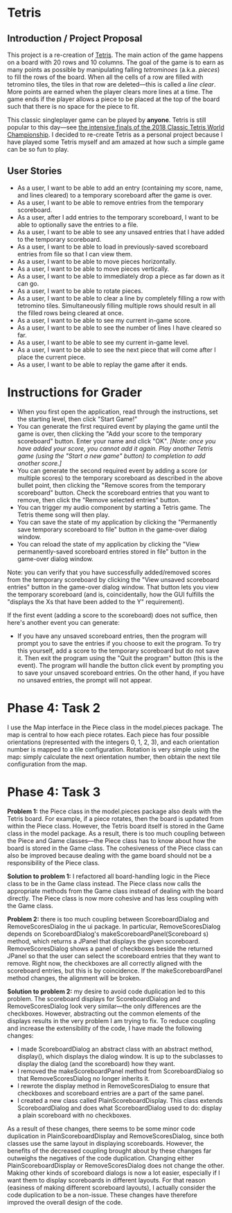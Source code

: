 # Tetris

## Introduction / Project Proposal

This project is a re-creation of [Tetris](https://en.wikipedia.org/wiki/Tetris). The main action of the game
happens on a board with 20 rows and 10 columns. The goal of the game is to earn as many points as possible by 
manipulating falling *tetrominoes* (a.k.a. *pieces*) to fill the rows of the board. When all the cells of a row are 
filled with tetromino tiles, the tiles in that row are deleted—this is called a *line clear*. More points are earned 
when the player clears more lines at a time. The game ends if the player allows a piece to be placed at the top 
of the board such that there is no space for the piece to fit.

This classic singleplayer game can be played by **anyone**. Tetris is still popular to this day—see [the intensive
finals of the 2018 Classic Tetris World Championship](https://www.youtube.com/watch?v=L_UPHsGR6fM). I decided to
re-create Tetris as a personal project because I have played some Tetris myself and am amazed at how such a simple 
game can be so fun to play.

## User Stories

- As a user, I want to be able to add an entry (containing my score, name, and lines cleared) to a temporary
scoreboard after the game is over.
- As a user, I want to be able to remove entries from the temporary scoreboard.
- As a user, after I add entries to the temporary scoreboard, I want to be able to optionally save the entries to a 
file.
- As a user, I want to be able to see any unsaved entries that I have added to the temporary scoreboard.
- As a user, I want to be able to load in previously-saved scoreboard entries from file so that I can view them.
- As a user, I want to be able to move pieces horizontally.
- As a user, I want to be able to move pieces vertically.
- As a user, I want to be able to immediately drop a piece as far down as it can go.
- As a user, I want to be able to rotate pieces.
- As a user, I want to be able to clear a line by completely filling a row with tetromino tiles. Simultaneously 
filling multiple rows should result in all the filled rows being cleared at once.
- As a user, I want to be able to see my current in-game score.
- As a user, I want to be able to see the number of lines I have cleared so far.
- As a user, I want to be able to see my current in-game level.
- As a user, I want to be able to see the next piece that will come after I place the current piece.
- As a user, I want to be able to replay the game after it ends.

# Instructions for Grader

- When you first open the application, read through the instructions, set the starting level, then click "Start Game!"
- You can generate the first required event by playing the game until the game is over, then clicking
the "Add your score to the temporary scoreboard" button. Enter your name and click "OK". *[Note: once you have
added your score, you cannot add it again. Play another Tetris game (using the "Start a new game" button) to completion
 to add another score.]*
- You can generate the second required event by adding a score (or multiple scores) to the temporary scoreboard 
as described in the above bullet point, then clicking the "Remove scores from the temporary scoreboard" button. Check
the scoreboard entries that you want to remove, then click the "Remove selected entries" button.
- You can trigger my audio component by starting a Tetris game. The Tetris theme song will then play.
- You can save the state of my application by clicking the "Permanently save temporary scoreboard to file" button
in the game-over dialog window.
- You can reload the state of my application by clicking the "View permanently-saved scoreboard entries stored in file"
button in the game-over dialog window.

Note: you can verify that you have successfully added/removed scores from the temporary scoreboard by clicking
the "View unsaved scoreboard entries" button in the game-over dialog window. That button lets you view the temporary 
scoreboard (and is, coincidentally, how the GUI fulfills the "displays the Xs that have been added to the Y" 
requirement).

If the first event (adding a score to the scoreboard) does not suffice, then here's another event you can generate:

- If you have any unsaved scoreboard entries, then the program will prompt you to save the entries if you choose to
exit the program. To try this yourself, add a score to the temporary scoreboard but do not save it. Then exit the
program using the "Quit the program" button (this is the event). The program will handle the button click event by
prompting you to save your unsaved scoreboard entries. On the other hand, if you have no unsaved entries, the prompt 
will not appear.

# Phase 4: Task 2

I use the Map interface in the Piece class in the model.pieces package. The map is central to how each piece rotates.
Each piece has four possible orientations (represented with the integers 0, 1, 2, 3), and each orientation number is
mapped to a tile configuration. Rotation is very simple using the map: simply calculate the next orientation
number, then obtain the next tile configuration from the map.

# Phase 4: Task 3

**Problem 1:** the Piece class in the model.pieces package also deals with the Tetris board. For example, if a piece
rotates, then the board is updated from within the Piece class. However, the Tetris board itself is stored in the
Game class in the model package. As a result, there is too much coupling between the Piece and Game classes—the
Piece class has to know about how the board is stored in the Game class. The cohesiveness of the Piece class can also
be improved because dealing with the game board should not be a responsibility of the Piece class.

**Solution to problem 1:** I refactored all board-handling logic in the Piece class to be in the Game class instead.
The Piece class now calls the appropriate methods from the Game class instead of dealing with the board directly.
The Piece class is now more cohesive and has less coupling with the Game class.

**Problem 2:** there is too much coupling between ScoreboardDialog and RemoveScoresDialog in the ui package. In
particular, RemoveScoresDialog depends on ScoreboardDialog's makeScoreboardPanel(Scoreboard s) method, which returns a
JPanel that displays the given scoreboard. RemoveScoresDialog shows a panel of checkboxes beside the returned JPanel 
so that the user can select the scoreboard entries that they want to remove. Right now, the checkboxes are all 
correctly aligned with the scoreboard entries, but this is by coincidence. If the makeScoreboardPanel method 
changes, the alignment will be broken.

**Solution to problem 2:** my desire to avoid code duplication led to this problem. The scoreboard displays 
for ScoreboardDialog and RemoveScoresDialog look very similar—the only differences are the checkboxes. However,
abstracting out the common elements of the displays results in the very problem I am trying to fix. To
reduce coupling and increase the extensibility of the code, I have made the following changes:
- I made ScoreboardDialog an abstract class with an abstract method, display(), which displays the dialog window.
It is up to the subclasses to display the dialog (and the scoreboard) how they want.
- I removed the makeScoreboardPanel method from ScoreboardDialog so that RemoveScoresDialog no longer inherits it.
- I rewrote the display method in RemoveScoresDialog to ensure that checkboxes and scoreboard entries are a part
of the same panel.
- I created a new class called PlainScoreboardDisplay. This class extends ScoreboardDialog and does what
ScoreboardDialog used to do: display a plain scoreboard with no checkboxes.

As a result of these changes, there seems to be some minor code duplication in PlainScoreboardDisplay and 
RemoveScoresDialog, since both classes use the same layout in displaying scoreboards. However, the benefits of the
decreased coupling brought about by these changes far outweighs the negatives of the code duplication. Changing either
PlainScoreboardDisplay or RemoveScoresDialog does not change the other. Making other kinds of scoreboard dialogs is 
now a lot easier, especially if I want them to display scoreboards in different layouts. For that reason (easiness of
making different scoreboard layouts), I actually consider the code duplication to be a non-issue. These changes have 
therefore improved the overall design of the code.